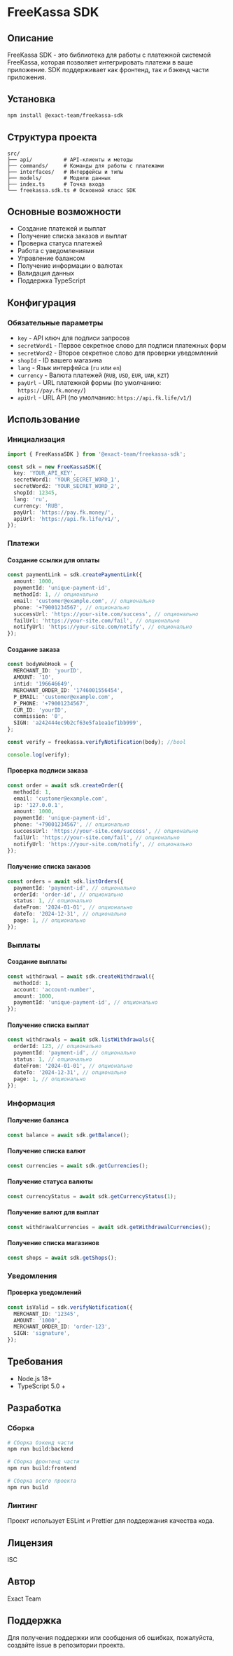 # FreeKassa SDK

## Описание

FreeKassa SDK - это библиотека для работы с платежной системой FreeKassa, которая позволяет интегрировать платежи в ваше приложение. SDK поддерживает как фронтенд, так и бэкенд части приложения.

## Установка

```bash
npm install @exact-team/freekassa-sdk
```

## Структура проекта

```
src/
├── api/          # API-клиенты и методы
├── commands/     # Команды для работы с платежами
├── interfaces/   # Интерфейсы и типы
├── models/       # Модели данных
├── index.ts      # Точка входа
└── freekassa.sdk.ts # Основной класс SDK
```

## Основные возможности

- Создание платежей и выплат
- Получение списка заказов и выплат
- Проверка статуса платежей
- Работа с уведомлениями
- Управление балансом
- Получение информации о валютах
- Валидация данных
- Поддержка TypeScript

## Конфигурация

### Обязательные параметры

- `key` - API ключ для подписи запросов
- `secretWord1` - Первое секретное слово для подписи платежных форм
- `secretWord2` - Второе секретное слово для проверки уведомлений
- `shopId` - ID вашего магазина
- `lang` - Язык интерфейса (`ru` или `en`)
- `currency` - Валюта платежей (`RUB`, `USD`, `EUR`, `UAH`, `KZT`)
- `payUrl` - URL платежной формы (по умолчанию: `https://pay.fk.money/`)
- `apiUrl` - URL API (по умолчанию: `https://api.fk.life/v1/`)

## Использование

### Инициализация

```typescript
import { FreeKassaSDK } from '@exact-team/freekassa-sdk';

const sdk = new FreeKassaSDK({
  key: 'YOUR_API_KEY',
  secretWord1: 'YOUR_SECRET_WORD_1',
  secretWord2: 'YOUR_SECRET_WORD_2',
  shopId: 12345,
  lang: 'ru',
  currency: 'RUB',
  payUrl: 'https://pay.fk.money/',
  apiUrl: 'https://api.fk.life/v1/',
});
```

### Платежи

#### Создание ссылки для оплаты

```typescript
const paymentLink = sdk.createPaymentLink({
  amount: 1000,
  paymentId: 'unique-payment-id',
  methodId: 1, // опционально
  email: 'customer@example.com', // опционально
  phone: '+79001234567', // опционально
  successUrl: 'https://your-site.com/success', // опционально
  failUrl: 'https://your-site.com/fail', // опционально
  notifyUrl: 'https://your-site.com/notify', // опционально
});
```

#### Создание заказа

```typescript
const bodyWebHook = {
  MERCHANT_ID: 'yourID',
  AMOUNT: '10',
  intid: '196646649',
  MERCHANT_ORDER_ID: '1746001556454',
  P_EMAIL: 'customer@example.com',
  P_PHONE: '+79001234567',
  CUR_ID: 'yourID',
  commission: '0',
  SIGN: 'a242444ec9b2cf63e5fa1ea1ef1bb999',
};

const verify = freekassa.verifyNotification(body); //bool

console.log(verify);
```

#### Проверка подписи заказа

```typescript
const order = await sdk.createOrder({
  methodId: 1,
  email: 'customer@example.com',
  ip: '127.0.0.1',
  amount: 1000,
  paymentId: 'unique-payment-id',
  phone: '+79001234567', // опционально
  successUrl: 'https://your-site.com/success', // опционально
  failUrl: 'https://your-site.com/fail', // опционально
  notifyUrl: 'https://your-site.com/notify', // опционально
});
```

#### Получение списка заказов

```typescript
const orders = await sdk.listOrders({
  paymentId: 'payment-id', // опционально
  orderId: 'order-id', // опционально
  status: 1, // опционально
  dateFrom: '2024-01-01', // опционально
  dateTo: '2024-12-31', // опционально
  page: 1, // опционально
});
```

### Выплаты

#### Создание выплаты

```typescript
const withdrawal = await sdk.createWithdrawal({
  methodId: 1,
  account: 'account-number',
  amount: 1000,
  paymentId: 'unique-payment-id', // опционально
});
```

#### Получение списка выплат

```typescript
const withdrawals = await sdk.listWithdrawals({
  orderId: 123, // опционально
  paymentId: 'payment-id', // опционально
  status: 1, // опционально
  dateFrom: '2024-01-01', // опционально
  dateTo: '2024-12-31', // опционально
  page: 1, // опционально
});
```

### Информация

#### Получение баланса

```typescript
const balance = await sdk.getBalance();
```

#### Получение списка валют

```typescript
const currencies = await sdk.getCurrencies();
```

#### Получение статуса валюты

```typescript
const currencyStatus = await sdk.getCurrencyStatus(1);
```

#### Получение валют для выплат

```typescript
const withdrawalCurrencies = await sdk.getWithdrawalCurrencies();
```

#### Получение списка магазинов

```typescript
const shops = await sdk.getShops();
```

### Уведомления

#### Проверка уведомлений

```typescript
const isValid = sdk.verifyNotification({
  MERCHANT_ID: '12345',
  AMOUNT: '1000',
  MERCHANT_ORDER_ID: 'order-123',
  SIGN: 'signature',
});
```

## Требования

- Node.js 18+
- TypeScript 5.0 +

## Разработка

### Сборка

```bash
# Сборка бэкенд части
npm run build:backend

# Сборка фронтенд части
npm run build:frontend

# Сборка всего проекта
npm run build
```

### Линтинг

Проект использует ESLint и Prettier для поддержания качества кода.

## Лицензия

ISC

## Автор

Exact Team

## Поддержка

Для получения поддержки или сообщения об ошибках, пожалуйста, создайте issue в репозитории проекта.

